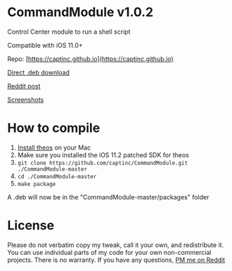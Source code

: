 # CommandModule v1.0.2
Control Center module to run a shell script

Compatible with iOS 11.0+

Repo: [https://captinc.github.io](https://captinc.github.io)

[Direct .deb download](https://github.com/captinc/CommandModule/releases/download/v1.0.2/com.captinc.commandmodule_1.0.2_iphoneos-arm.deb)

[Reddit post](https://www.reddit.com/r/jailbreak/comments/exyfol/release_commandmodule_control_center_module_to)

[Screenshots](https://captinc.github.io/depictions/commandmodule/screenshots.html)

# How to compile
1. [Install theos](https://github.com/theos/theos/wiki/Installation-macOS) on your Mac
2. Make sure you installed the iOS 11.2 patched SDK for theos
3. `git clone https://github.com/captinc/CommandModule.git ./CommandModule-master`
4. `cd ./CommandModule-master`
5. `make package`

A .deb will now be in the "CommandModule-master/packages" folder

# License
Please do not verbatim copy my tweak, call it your own, and redistribute it. You can use individual parts of my code for your own non-commercial projects. There is no warranty. If you have any questions, [PM me on Reddit](https://www.reddit.com/message/compose/?to=captinc37&subject=GitHub%20question)
